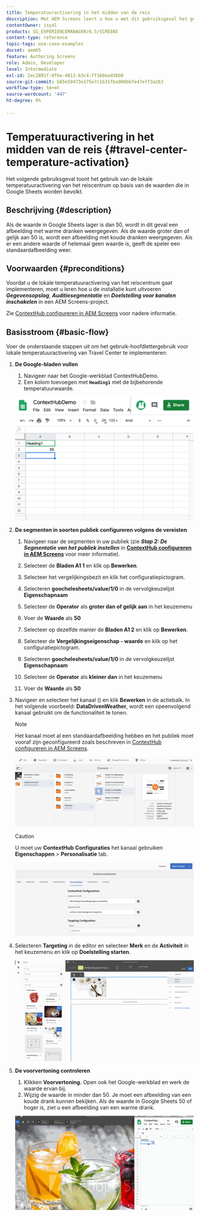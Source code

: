 ```yaml
---
title: Temperatuuractivering in het midden van de reis
description: Met AEM Screens leert u hoe u met dit gebruiksgeval het gebruik van lokale temperatuuractivering in het reiscentrum kunt demonstreren op basis van de waarden in Google Sheets.
contentOwner: jsyal
products: SG_EXPERIENCEMANAGER/6.5/SCREENS
content-type: reference
topic-tags: use-case-examples
docset: aem65
feature: Authoring Screens
role: Admin, Developer
level: Intermediate
exl-id: 2ec2891f-0fbe-4812-b3c4-ff160ead36b8
source-git-commit: b65e59473e175e7c1b31fba900bb7e47eff3a263
workflow-type: tm+mt
source-wordcount: '447'
ht-degree: 0%

---
```


# Temperatuuractivering in het midden van de reis {#travel-center-temperature-activation}

Het volgende gebruiksgeval toont het gebruik van de lokale temperatuuractivering van het reiscentrum op basis van de waarden die in Google Sheets worden bevolkt.

## Beschrijving {#description}

Als de waarde in Google Sheets lager is dan 50, wordt in dit geval een afbeelding met warme dranken weergegeven. Als de waarde groter dan of gelijk aan 50 is, wordt een afbeelding met koude dranken weergegeven. Als er een andere waarde of helemaal geen waarde is, geeft de speler een standaardafbeelding weer.

## Voorwaarden {#preconditions}

Voordat u de lokale temperatuuractivering van het reiscentrum gaat implementeren, moet u leren hoe u de installatie kunt uitvoeren ***Gegevensopslag***, ***Auditiesegmentatie*** en ***Doelstelling voor kanalen inschakelen*** in een AEM Screens-project.

Zie [ContextHub configureren in AEM Screens](configuring-context-hub.md) voor nadere informatie.

## Basisstroom {#basic-flow}

Voer de onderstaande stappen uit om het gebruik-hoofdlettergebruik voor lokale temperatuuractivering van Travel Center te implementeren:

1. **De Google-bladen vullen**

   1. Navigeer naar het Google-werkblad ContextHubDemo.
   1. Een kolom toevoegen met **`Heading1`** met de bijbehorende temperatuurwaarde.

   ![screen_shot_2019-05-08at112911am](assets/screen_shot_2019-05-08at112911am.png)

1. **De segmenten in soorten publiek configureren volgens de vereisten**

   1. Navigeer naar de segmenten in uw publiek (zie ***Stap 2: De Segmentatie van het publiek instellen*** in **[ContextHub configureren in AEM Screens](configuring-context-hub.md)** voor meer informatie).

   1. Selecteer de **Bladen A1 1** en klik op **Bewerken**.

   1. Selecteer het vergelijkingsbezit en klik het configuratiepictogram.
   1. Selecteren **goochelesheets/value/1/0** in de vervolgkeuzelijst **Eigenschapnaam**

   1. Selecteer de **Operator** als **groter dan of gelijk aan** in het keuzemenu

   1. Voer de **Waarde** als **50**

   1. Selecteer op dezelfde manier de **Bladen A1 2** en klik op **Bewerken**.

   1. Selecteer de **Vergelijkingseigenschap - waarde** en klik op het configuratiepictogram.
   1. Selecteren **goochelesheets/value/1/0** in de vervolgkeuzelijst **Eigenschapnaam**

   1. Selecteer de **Operator** als **kleiner dan** in het keuzemenu

   1. Voer de **Waarde** als **50**

1. Navigeer en selecteer het kanaal () en klik **Bewerken** in de actiebalk. In het volgende voorbeeld: **DataDrivenWeather**, wordt een opeenvolgend kanaal gebruikt om de functionaliteit te tonen.

   >[!NOTE]
   >
   >Het kanaal moet al een standaardafbeelding hebben en het publiek moet vooraf zijn geconfigureerd zoals beschreven in [ContextHub configureren in AEM Screens](configuring-context-hub.md).

   ![screen_shot_2019-05-08at113022am](assets/screen_shot_2019-05-08at113022am.png)

   >[!CAUTION]
   >
   >U moet uw **ContextHub** **Configuraties** het kanaal gebruiken **Eigenschappen** > **Personalisatie** tab.

   ![screen_shot_2019-05-08at114106am](assets/screen_shot_2019-05-08at114106am.png)

1. Selecteren **Targeting** in de editor en selecteer **Merk** en de **Activiteit** in het keuzemenu en klik op **Doelstelling starten**.

   ![new_activity3](assets/new_activity3.gif)

1. **De voorvertoning controleren**

   1. Klikken **Voorvertoning.** Open ook het Google-werkblad en werk de waarde ervan bij.
   1. Wijzig de waarde in minder dan 50. Je moet een afbeelding van een koude drank kunnen bekijken. Als de waarde in Google Sheets 50 of hoger is, ziet u een afbeelding van een warme drank.

   ![result3](assets/result3.gif)
